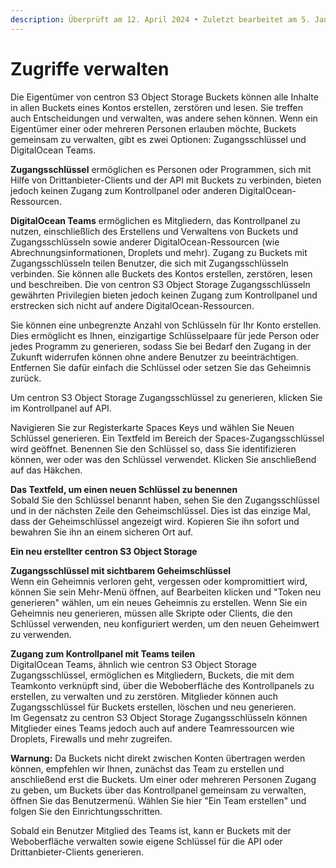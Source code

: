 ```yaml
---
description: Überprüft am 12. April 2024 • Zuletzt bearbeitet am 5. Januar 2025
---
```


# Zugriffe verwalten

Die Eigentümer von centron S3 Object Storage Buckets können alle Inhalte in allen Buckets eines Kontos erstellen, zerstören und lesen. Sie treffen auch Entscheidungen und verwalten, was andere sehen können. Wenn ein Eigentümer einer oder mehreren Personen erlauben möchte, Buckets gemeinsam zu verwalten, gibt es zwei Optionen: Zugangsschlüssel und DigitalOcean Teams.

**Zugangsschlüssel** ermöglichen es Personen oder Programmen, sich mit Hilfe von Drittanbieter-Clients und der API mit Buckets zu verbinden, bieten jedoch keinen Zugang zum Kontrollpanel oder anderen DigitalOcean-Ressourcen.&#x20;

**DigitalOcean Teams** ermöglichen es Mitgliedern, das Kontrollpanel zu nutzen, einschließlich des Erstellens und Verwaltens von Buckets und Zugangsschlüsseln sowie anderer DigitalOcean-Ressourcen (wie Abrechnungsinformationen, Droplets und mehr). Zugang zu Buckets mit Zugangsschlüsseln teilen Benutzer, die sich mit Zugangsschlüsseln verbinden. Sie können alle Buckets des Kontos erstellen, zerstören, lesen und beschreiben. Die von centron S3 Object Storage Zugangsschlüsseln gewährten Privilegien bieten jedoch keinen Zugang zum Kontrollpanel und erstrecken sich nicht auf andere DigitalOcean-Ressourcen.

Sie können eine unbegrenzte Anzahl von Schlüsseln für Ihr Konto erstellen. Dies ermöglicht es Ihnen, einzigartige Schlüsselpaare für jede Person oder jedes Programm zu generieren, sodass Sie bei Bedarf den Zugang in der Zukunft widerrufen können ohne andere Benutzer zu beeinträchtigen. Entfernen Sie dafür einfach die Schlüssel oder setzen Sie das Geheimnis zurück.

Um centron S3 Object Storage Zugangsschlüssel zu generieren, klicken Sie im Kontrollpanel auf API.

Navigieren Sie zur Registerkarte Spaces Keys und wählen Sie Neuen Schlüssel generieren. Ein Textfeld im Bereich der Spaces-Zugangsschlüssel wird geöffnet. Benennen Sie den Schlüssel so, dass Sie identifizieren können, wer oder was den Schlüssel verwendet. Klicken Sie anschließend auf das Häkchen.

**Das Textfeld, um einen neuen Schlüssel zu benennen** \
Sobald Sie den Schlüssel benannt haben, sehen Sie den Zugangsschlüssel und in der nächsten Zeile den Geheimschlüssel. Dies ist das einzige Mal, dass der Geheimschlüssel angezeigt wird. Kopieren Sie ihn sofort und bewahren Sie ihn an einem sicheren Ort auf.

**Ein neu erstellter centron S3 Object Storage**

**Zugangsschlüssel mit sichtbarem Geheimschlüssel** \
Wenn ein Geheimnis verloren geht, vergessen oder kompromittiert wird, können Sie sein Mehr-Menü öffnen, auf Bearbeiten klicken und "Token neu generieren" wählen, um ein neues Geheimnis zu erstellen. Wenn Sie ein Geheimnis neu generieren, müssen alle Skripte oder Clients, die den Schlüssel verwenden, neu konfiguriert werden, um den neuen Geheimwert zu verwenden.

**Zugang zum Kontrollpanel mit Teams teilen** \
DigitalOcean Teams, ähnlich wie centron S3 Object Storage Zugangsschlüssel, ermöglichen es Mitgliedern, Buckets, die mit dem Teamkonto verknüpft sind, über die Weboberfläche des Kontrollpanels zu erstellen, zu verwalten und zu zerstören. Mitglieder können auch Zugangsschlüssel für Buckets erstellen, löschen und neu generieren.\
Im Gegensatz zu centron S3 Object Storage Zugangsschlüsseln können Mitglieder eines Teams jedoch auch auf andere Teamressourcen wie Droplets, Firewalls und mehr zugreifen.

**Warnung:** Da Buckets nicht direkt zwischen Konten übertragen werden können, empfehlen wir Ihnen, zunächst das Team zu erstellen und anschließend erst die Buckets. Um einer oder mehreren Personen Zugang zu geben, um Buckets über das Kontrollpanel gemeinsam zu verwalten, öffnen Sie das Benutzermenü. Wählen Sie hier "Ein Team erstellen" und folgen Sie den Einrichtungsschritten.

Sobald ein Benutzer Mitglied des Teams ist, kann er Buckets mit der Weboberfläche verwalten sowie eigene Schlüssel für die API oder Drittanbieter-Clients generieren.
